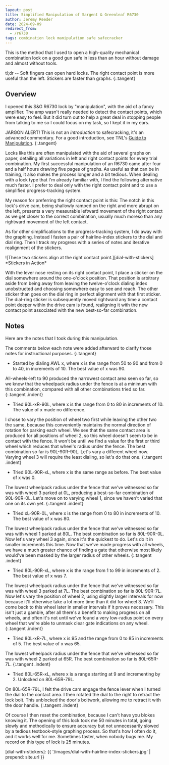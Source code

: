 ```yaml
---
layout: post
title: Simplified Manipulation of Sargent & Greenleaf R6730
author: Jeremy Reeder
date: 2024-09-09
redirect_from:
  - /r6730
tags: combination lock manipulation safe safecracker
---
```


This is the method that I used to open a high-quality mechanical combination
lock on a good gun safe in less than an hour without damage and almost without
tools.

tl;dr -- Soft fingers can open hard locks. The right contact point is more
useful than the left. Stickers are faster than graphs.
{:.tangent}

## Overview

I opened this S&G R6730 lock by "manipulation", with the aid of a fancy
amplifier.  The amp wasn't really needed to detect the contact points, which
were easy to feel.  But it did turn out to help a great deal in stopping people
from talking to me so I could focus on my task, so I kept it in my ears.

JARGON ALERT! This is not an *introduction* to safecracking, it's an advanced
commentary. For a good introduction, see TNL's [Guide to
Manipulatio][gtm-legit][n][gtm-bootleg].
{:.tangent}

Locks like this are often manipulated with the aid of several graphs on paper,
detailing all variations in left and right contact points for every trial
combination.  My first successful manipulation of an R6730 came after four and
a half hours drawing five pages of graphs. As useful as that can be in
training, it also makes the process longer and a bit tedious. When dealing with
a lock type that I'm already familiar with, I find the following alternative
much faster. I prefer to deal only with the right contact point and to use a
simplified progress-tracking system.

My reason for preferring the right contact point is this: The notch in this
lock's drive cam, being shallowly ramped on the right and more abrupt on the
left, presents a very measurable leftward movement of the right contact as we
get closer to the correct combination, usually much moreso than any rightward
movement of the left contact.

As for other simplifications to the progress-tracking system, I do away with
the graphing. Instead I fasten a pair of hairline-index stickers to the dial
and dial ring. Then I track my progress with a series of notes and iterative
realignment of the stickers.

<div class="gallery" markdown="1">
![These two stickers align at the right contact point.][dial-with-stickers]
*Stickers in Action*
</div>

With the lever nose resting on its right contact point, I place a sticker on
the dial somewhere around the one-o'clock position. That position is arbitrary
aside from being away from leaving the twelve-o'clock dialing index
unobstructed and choosing somewhere easy to see and reach. The other sticker
than goes on the dial ring in perfect alignment with that first sticker. The
dial-ring sticker is subsequently moved rightward any time a contact point
deeper within the drive cam is found, realigning it with the new contact point
associated with the new best-so-far combination.

## Notes

Here are the notes that I took during this manipulation.

The comments below each note were added afterward to clarify those notes for
instructional purposes.
{:.tangent}

- Started by dialing AWL x, where x is the range from 50 to 90 and from 0 to 40,
  in increments of 10. The best value of x was 90.

All-wheels-left to 90 produced the narrowest contact area seen so far, so we
know that the wheelpack radius under the fence is at a minimum with this
combination, compared with all other combinations tried so far.
{:.tangent .indent}

- Tried 90L-xR-90L, where x is the range from 0 to 80 in increments of 10. The
  value of x made no difference.

I chose to vary the position of wheel two first while leaving the other two the
same, because this conveniently maintains the normal direction of rotation for
parking each wheel. We see that the same contact area is produced for all
positions of wheel 2, so this wheel doesn't seem to be in contact with the
fence. It won't be until we find a value for the first or third wheel which
reduces that wheel's radius under the fence. The best combination so far is
90L-90R-90L. Let's vary a different wheel now. Varying wheel 3 will require the
least dialing, so let's do that one.
{:.tangent .indent}

- Tried 90L-90R-xL, where x is the same range as before. The best value of x was
  0.

The lowest wheelpack radius under the fence that we've witnessed so far was
with wheel 3 parked at 0L, producing a best-so-far combination of 90L-90R-0L.
Let's move on to varying wheel 1, since we haven't varied that one on its own
yet.
{:.tangent .indent}

- Tried xL-90R-0L, where x is the range from 0 to 80 in increments of 10. The
  best value of x was 80.

The lowest wheelpack radius under the fence that we've witnessed so far was
with wheel 1 parked at 80L. The best combination so far is 80L-90R-0L. Now
let's vary wheel 3 again, since it's the quickest to do. Let's do it in smaller
increments this time. Now that we've made progress with all wheels, we have a
much greater chance of finding a gate that otherwise most likely would've been
masked by the larger radius of other wheels.
{:.tangent .indent}

- Tried 80L-90R-xL, where x is the range from 1 to 99 in increments of 2. The
  best value of x was 7.

The lowest wheelpack radius under the fence that we've witnessed so far was
with wheel 3 parked at 7L. The best combination so far is 80L-90R-7L.  Now
let's vary the position of wheel 2, using slightly larger intervals for now
because it'll otherwise take a lot more time than it did for wheel 3. We'll
come back to this wheel later in smaller intervals if it proves necessary. This
isn't just a gamble, after all there's a benefit to making progress on all
wheels, and often it's not until we've found a very low-radius point on every
wheel that we're able to unmask clear gate indications on any wheel.
{:.tangent .indent}

- Tried 80L-xR-7L, where x is 95 and the range from 0 to 85 in increments of 5.
  The best value of x was 65.

The lowest wheelpack radius under the fence that we've witnessed so far was
with wheel 2 parked at 65R. The best combination so far is 80L-65R-7L.
{:.tangent .indent}

- Tried 80L-65R-xL, where x is a range starting at 9 and incrementing by 2.
  Unlocked on 80L-65R-79L.

On 80L-65R-79L, I felt the drive cam engage the fence lever when I turned the
dial to the contact area. I then rotated the dial to the right to retract the lock
bolt. This unblocked the door's boltwork, allowing me to retract it with the
door handle.
{:.tangent .indent}

Of course I then reset the combination, because I can't have you blokes knowing
it. The opening of this lock took me 50 minutes in total, going slowly and
methodically to ensure accuracy but not unnecessarily slowed by a tedious
textbook-style graphing process. So that's how I often do it, and it works well
for me. Sometimes faster, when nobody bugs me. My record on this type of lock
is 25 minutes.


[dial-with-stickers]: {{ '/images/dial-with-hairline-index-stickers.jpg' | prepend: site.url }}

[gtm-legit]:   https://foleybelsawlocksmithing.com/products/manipulation-book
[gtm-bootleg]: https://ia800902.us.archive.org/33/items/TheNationalLocksmithGuideToManipulation/The%20National%20Locksmith%20-%20Guide%20to%20Manipulation_text.pdf
